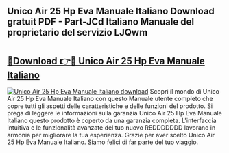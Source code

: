 ## Unico Air 25 Hp Eva Manuale Italiano Download gratuit PDF - Part-JCd Italiano Manuale del proprietario del servizio LJQwm

# <h2><a href="http://df9zmm7.blite.top/?on=Unico+Air+25+Hp+Eva+Manuale+Italiano">🔗Download 👉🔴 Unico Air 25 Hp Eva Manuale Italiano</a></h2>

[![Unico Air 25 Hp Eva Manuale Italiano download](https://i.imgur.com/lujVjoI.png)](http://df9zmm7.blite.top/?on=Unico+Air+25+Hp+Eva+Manuale+Italiano)
Scopri il mondo di Unico Air 25 Hp Eva Manuale Italiano con questo Manuale utente completo che copre tutti gli aspetti delle caratteristiche e delle funzioni del prodotto. Si prega di leggere le informazioni sulla garanzia Unico Air 25 Hp Eva Manuale Italiano questo prodotto è coperto da una garanzia completa. L'interfaccia intuitiva e le funzionalità avanzate del tuo nuovo REDDDDDDD lavorano in armonia per migliorare la tua esperienza. Grazie per aver scelto Unico Air 25 Hp Eva Manuale Italiano. Siamo felici di far parte del tuo viaggio.
